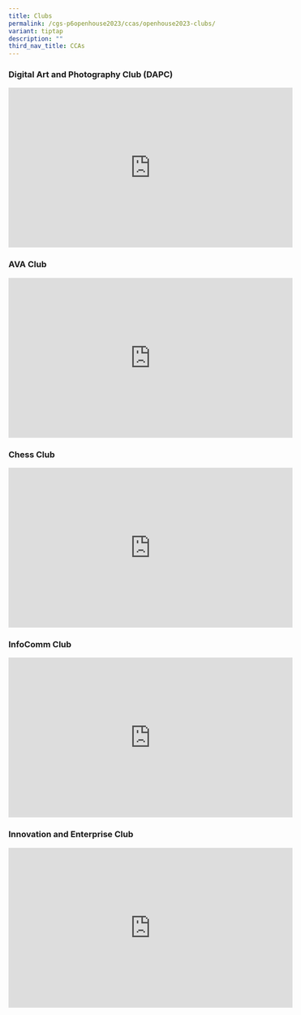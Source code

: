 ```yaml
---
title: Clubs
permalink: /cgs-p6openhouse2023/ccas/openhouse2023-clubs/
variant: tiptap
description: ""
third_nav_title: CCAs
---
```

<h3>Digital Art and Photography Club (DAPC)</h3>
<div class="iframe-wrapper">
<iframe height="315" width="560" allowfullscreen="true" frameborder="0" src="https://www.youtube.com/embed/Ll52KOi2cQ0?si=s9mOyetPXY1d8tHE"></iframe>
</div>
<h3>AVA Club</h3>
<div class="iframe-wrapper">
<iframe height="315" width="560" allowfullscreen="true" frameborder="0" src="https://www.youtube.com/embed/WB3BYGn0nqw?si=nQLuLYWENLkFQS8r"></iframe>
</div>
<h3>Chess Club</h3>
<div class="iframe-wrapper">
<iframe height="315" width="560" allowfullscreen="true" frameborder="0" src="https://www.youtube.com/embed/XgCyXt-9hac?si=GP1B_DavOBkS4DGM"></iframe>
</div>
<h3>InfoComm Club</h3>
<div class="iframe-wrapper">
<iframe height="315" width="560" allowfullscreen="true" frameborder="0" src="https://www.youtube.com/embed/bcXVqvm5LC8?si=LmEYVPBhWKHVZMYm"></iframe>
</div>
<h3>Innovation and Enterprise Club</h3>
<div class="iframe-wrapper">
<iframe height="315" width="560" allowfullscreen="true" frameborder="0" src="https://www.youtube.com/embed/Fy8ZVGdR9-4?si=6q7pkoRVve3OEFRm"></iframe>
</div>
<p></p>